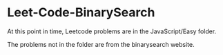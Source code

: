 # Leet-Code-BinarySearch

At this point in time, Leetcode problems are in the JavaScript/Easy folder.

The problems not in the folder are from the binarysearch website.


